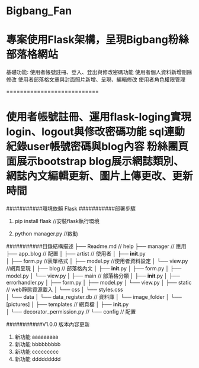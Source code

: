 # Bigbang_Fan

專案使用Flask架構，呈現Bigbang粉絲部落格網站
===========================
基礎功能:
使用者帳號註冊、登入、登出與修改密碼功能
使用者個人資料新增刪除修改
使用者部落格文章與封面照片新增、呈現、編輯修改
使用者角色權限管理

===========================

使用者帳號註冊、運用flask-loging實現login、logout與修改密碼功能
sql連動紀錄user帳號密碼與blog內容
粉絲團頁面展示bootstrap
blog展示網誌類別、網誌內文編輯更新、圖片上傳更改、更新時間
===========================

###########環境依賴
  Flask
###########部署步驟
1. pip install flask  //安裝flask執行環境

2. python manager.py  //啟動
   


###########目錄結構描述
├── Readme.md                       // help
├── manager                         // 應用
├── app_blog                        // 配置
│   ├── artist                      // 使用者
│           ├── __init__.py     
│           ├── form.py            //表單格式
│           ├── model.py           //使用者資料設定
│           └── view.py            //網頁呈現
│   ├── blog                       // 部落格內文
│           ├── __init__.py
│           ├── form.py
│           ├── model.py
│           └── view.py
│   ├── main                       // 部落格分類
│           ├── __init__.py
│           ├── errorhandler.py
│           ├── form.py
│           ├── model.py
│           └── view.py
│   ├──  static                    // web靜態資源載入
│         └── css
│            └── styles.css       
│         └── data
│            └── data_register.db // 資料庫
│         └── image_folder
│            └── [pictures] 
│   ├── templates                 // 網頁檔
│   ├── __init__.py                
│   └── decorator_permission.py   // 
└── config                        // 配置



###########V1.0.0 版本內容更新
1. 新功能     aaaaaaaaa
2. 新功能     bbbbbbbbb
3. 新功能     ccccccccc
4. 新功能     ddddddddd
